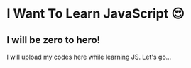 # I Want To Learn JavaScript :heart_eyes:
## I will be zero to hero!
I will upload my codes here while learning JS.
Let's go...
